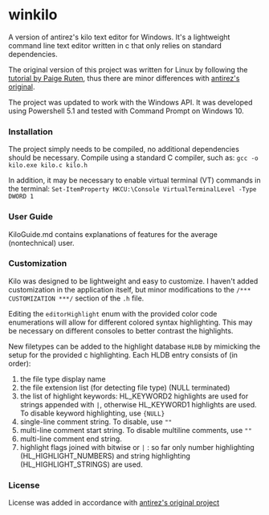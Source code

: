 # winkilo
A version of antirez's kilo text editor for Windows. It's a lightweight command line text editor written in c that only relies on standard dependencies.

The original version of this project was written for Linux by following the [tutorial by Paige Ruten](https://viewsourcecode.org/snaptoken/kilo/), thus there are minor differences with [antirez's original](https://github.com/antirez/kilo).

The project was updated to work with the Windows API. It was developed using Powershell 5.1 and tested with Command Prompt on Windows 10.

### Installation

The project simply needs to be compiled, no additional dependencies should be necessary.
Compile using a standard C compiler, such as:
`gcc -o kilo.exe kilo.c kilo.h`

In addition, it may be necessary to enable virtual terminal (VT) commands in the terminal:
`Set-ItemProperty HKCU:\Console VirtualTerminalLevel -Type DWORD 1`

### User Guide

KiloGuide.md contains explanations of features for the average (nontechnical) user.

### Customization

Kilo was designed to be lightweight and easy to customize. I haven't added customization in the application itself, but minor modifications to the `/*** CUSTOMIZATION ***/` section of the `.h` file.

Editing the `editorHighlight` enum with the provided color code enumerations will allow for different colored syntax highlighting. This may be necessary on different consoles to better contrast the highlights.

New filetypes can be added to the highlight database `HLDB` by mimicking the setup for the provided c highlighting. Each HLDB entry consists of (in order): 
1. the file type display name
2. the file extension list (for detecting file type) (NULL terminated)
3. the list of highlight keywords: HL_KEYWORD2 highlights are used for strings appended with `|`, otherwise HL_KEYWORD1 highlights are used. To disable keyword highlighting, use `{NULL}`
4. single-line comment string. To disable, use `""`
5. multi-line comment start string. To disable multiline comments, use `""`
6. multi-line comment end string.
7. highlight flags joined with bitwise or `|` : so far only number highlighting (HL_HIGHLIGHT_NUMBERS) and string highlighting (HL_HIGHLIGHT_STRINGS) are used.


### License
License was added in accordance with [antirez's original project](https://github.com/antirez/kilo)